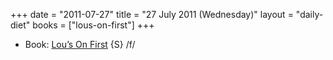 +++
date = "2011-07-27"
title = "27 July 2011 (Wednesday)"
layout = "daily-diet"
books = ["lous-on-first"]
+++

<ul>
<li class="entry Book">Book: <a href="/books/lous-on-first">Lou’s On First</a> {S} /f/</li>
</ul>